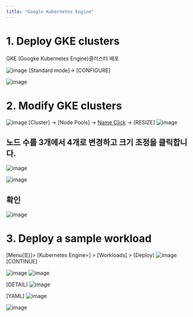 ```yaml
---
title: "Google Kubernetes Engine"
---
```


# 1. Deploy GKE clusters
GKE (Googke Kubernetes Engine)클러스터 배포 


![image](https://user-images.githubusercontent.com/16316626/152626161-3f34f8a3-ecb1-420c-b2f8-f36f4b36aabf.png)
[Standard mode]-> [CONFIGURE]


![image](https://user-images.githubusercontent.com/16316626/152626183-d3a0dc17-7b08-4f44-bf26-8ee774ff7867.png)

# 2. Modify GKE clusters
![image](https://user-images.githubusercontent.com/16316626/152626255-ab779f26-5570-44d2-991b-580e838a00b5.png)
[Cluster] -> [Node Pools] -> [Name Click](default-pool) -> [RESIZE]
![image](https://user-images.githubusercontent.com/16316626/152626293-d03ec0b5-27f5-44d7-a7a1-56e20fd763a8.png)

## 노드 수를 3개에서 4개로 변경하고 크기 조정을 클릭합니다.
![image](https://user-images.githubusercontent.com/16316626/152626342-2f25ce51-221e-4c6e-88df-82223154451f.png)

![image](https://user-images.githubusercontent.com/16316626/152626353-a8ebfbe5-5bd6-4b55-8f85-7ecf4fc4cacd.png)
## 확인
![image](https://user-images.githubusercontent.com/16316626/152626389-81451fec-8496-4fed-81a3-b0d70981e10a.png)


# 3. Deploy a sample workload

[Menu(☰)]> [Kubernetes Engine=] > [Workloads] > [Deploy] 
![image](https://user-images.githubusercontent.com/16316626/152626427-633e8cdd-7080-4907-bdda-7018c6f0eedc.png)
[CONTINUE]  

![image](https://user-images.githubusercontent.com/16316626/152626447-a305b7f8-7f51-4eaa-9ddf-dda9991e4f07.png)
![image](https://user-images.githubusercontent.com/16316626/152626479-c584dcb9-32ad-49f9-9a3e-2c4c08e9d55e.png)

[DETAIL]
![image](https://user-images.githubusercontent.com/16316626/152626533-1d3314a8-c418-4dc7-9d8a-8fafb0b2c4c6.png)

[YAML]
![image](https://user-images.githubusercontent.com/16316626/152626580-097a0dce-196f-4b43-bf70-5a5c1834dde3.png)


![image](https://user-images.githubusercontent.com/16316626/152626427-633e8cdd-7080-4907-bdda-7018c6f0eedc.png)
